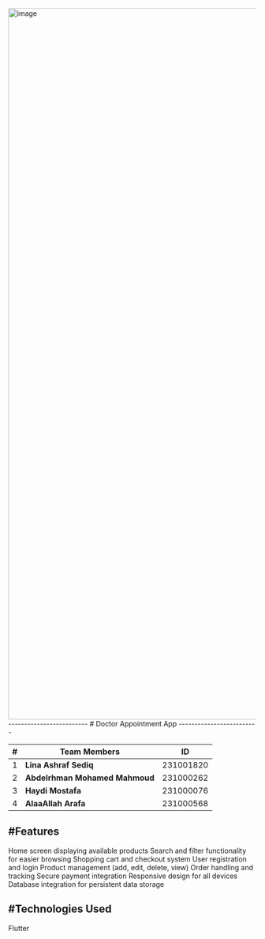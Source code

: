 <img width="2560" height="1440" alt="image" src="https://github.com/user-attachments/assets/efcc4034-f7e6-4449-a058-6e17d03c9359" />
-------------------------
# Doctor Appointment App
-------------------------

| # | Team Members                     | ID |
|---|------------------------------|-------------|
| 1 | **Lina Ashraf Sediq**        | 231001820   |
| 2 | **Abdelrhman Mohamed Mahmoud** | 231000262 |
| 3 | **Haydi Mostafa**            | 231000076   |
| 4 | **AlaaAllah Arafa**          | 231000568   |

#Features
----------
Home screen displaying available products
Search and filter functionality for easier browsing
Shopping cart and checkout system
User registration and login
Product management (add, edit, delete, view)
Order handling and tracking
Secure payment integration
Responsive design for all devices
Database integration for persistent data storage

#Technologies Used
-------------------
Flutter

 



